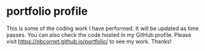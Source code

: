 # portfolio profile
This is some of the coding work I have performed. It will be updated as time passes. You can also check the code hosted in my GitHub profile.
Please visit https://nbcornet.github.io/portfolio/ to see my work. Thanks!
